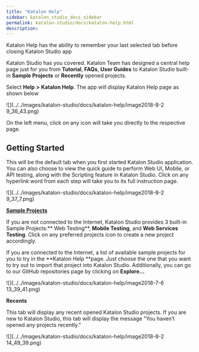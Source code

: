 ```yaml
---
title: "Katalon Help" 
sidebar: katalon_studio_docs_sidebar
permalink: katalon-studio/docs/katalon-help.html 
description: 
---
```

Katalon Help has the ability to remember your last selected tab before closing Katalon Studio app

Katalon Studio has you covered. Katalon Team has designed a central help page just for you from **Tutorial**, **FAQs**, **User Guides** to Katalon Studio built-in **Sample Projects** or **Recently** opened projects.

Select **Help** **>** **Katalon Help**. The app will display Katalon Help page as shown below

![](../../images/katalon-studio/docs/katalon-help/image2018-8-2 9_36_43.png)

On the left menu, click on any icon will take you directly to the respective page.

Getting Started
---------------

This will be the default tab when you first started Katalon Studio application. You can also choose to view the quick guide to perform Web UI, Mobile, or API testing, along with the Scripting feature in Katalon Studio. Click on any hyperlink word from each step will take you to its full instruction page.

![](../../images/katalon-studio/docs/katalon-help/image2018-8-2 9_37_7.png)

**[Sample Projects](/display/KD/Sample+Projects)**

If you are not connected to the Internet, Katalon Studio provides 3 built-in Sample Projects:** Web Testing**, **Mobile Testing**, and **Web Services Testing**. Click on any preferred projects icon to create a new project accordingly.

If you are connected to the Internet, a list of available sample projects for you to try in the **Katalon Help **page. Just choose the one that you want to try out to import that project into Katalon Studio. Additionally, you can go to our GitHub repositories page by clicking on **Explore...**

![](../../images/katalon-studio/docs/katalon-help/image2018-7-6 13_39_41.png)

**Recents**

This tab will display any recent opened Katalon Studio projects. If you are new to Katalon Studio, this tab will display the message "You haven’t opened any projects recently."

![](../../images/katalon-studio/docs/katalon-help/image2018-8-2 14_49_39.png)